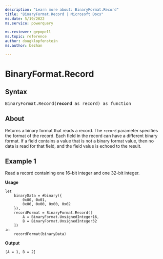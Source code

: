 ```yaml
---
description: "Learn more about: BinaryFormat.Record"
title: "BinaryFormat.Record | Microsoft Docs"
ms.date: 5/19/2022
ms.service: powerquery

ms.reviewer: gepopell
ms.topic: reference
author: dougklopfenstein
ms.author: bezhan

---
```

# BinaryFormat.Record

## Syntax

<pre>
BinaryFormat.Record(<b>record</b> as record) as function
</pre>
  
## About

Returns a binary format that reads a record. The `record` parameter specifies the format of the record. Each field in the record can have a different binary format. If a field contains a value that is not a binary format value, then no data is read for that field, and the field value is echoed to the result.

## Example 1

Read a record containing one 16-bit integer and one 32-bit integer.

**Usage**

```powerquery-m
let
    binaryData = #binary({
        0x00, 0x01,
        0x00, 0x00, 0x00, 0x02
    }),
    recordFormat = BinaryFormat.Record([
        A = BinaryFormat.UnsignedInteger16,
        B = BinaryFormat.UnsignedInteger32
    ])
in
    recordFormat(binaryData)
```

**Output**

`[A = 1, B = 2]`
